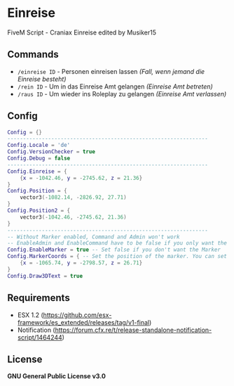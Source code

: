 # Einreise
FiveM Script - Craniax Einreise edited by Musiker15

## Commands
* `/einreise ID` - Personen einreisen lassen *(Fall, wenn jemand die Einreise besteht)*
* `/rein ID` - Um in das Einreise Amt gelangen *(Einreise Amt betreten)*
* `/raus ID` - Um wieder ins Roleplay zu gelangen *(Einreise Amt verlassen)*

## Config
```lua
Config = {}
----------------------------------------------------------------
Config.Locale = 'de'
Config.VersionChecker = true
Config.Debug = false
----------------------------------------------------------------
Config.Einreise = {
    {x = -1042.46, y = -2745.62, z = 21.36}
}
Config.Position = {
    vector3(-1082.14, -2826.92, 27.71)
}
Config.Position2 = {
    vector3(-1042.46, -2745.62, 21.36)
}
----------------------------------------------------------------
-- Without Marker enabled, Command and Admin won't work
-- EnableAdmin and EnableCommand have to be false if you only want the Marker
Config.EnableMarker = true -- Set false if you don't want the Marker
Config.MarkerCoords = { -- Set the position of the marker. You can set multiple markers
    {x = -1065.74, y = -2798.57, z = 26.71}
}
Config.Draw3DText = true
```

## Requirements
* ESX 1.2 (https://github.com/esx-framework/es_extended/releases/tag/v1-final)
* Notification (https://forum.cfx.re/t/release-standalone-notification-script/1464244)

## License
**GNU General Public License v3.0**
